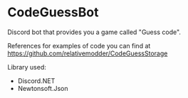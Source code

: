 # CodeGuessBot

Discord bot that provides you a game called "Guess code".

References for examples of code you can find at https://github.com/relativemodder/CodeGuessStorage

Library used:
 - Discord.NET
 - Newtonsoft.Json
